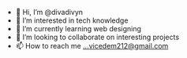 - 👋 Hi, I’m @divadivyn
- 👀 I’m interested in tech knowledge
- 🌱 I’m currently learning web designing
- 💞️ I’m looking to collaborate on interesting projects
- 📫 How to reach me ...vicedem212@gmail.com

<!---
divadivyn/divadivyn is a ✨ special ✨ repository because its `README.md` (this file) appears on your GitHub profile.
You can click the Preview link to take a look at your changes.
--->
